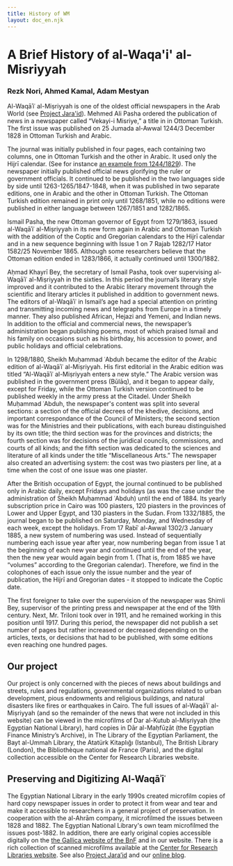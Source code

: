 ```yaml
---
title: History of WM
layout: doc_en.njk
---
```


# A Brief History of al-Waqa'i' al-Misriyyah

### Rezk Nori, Ahmed Kamal, Adam Mestyan

Al-Waqāʾiʿ al-Miṣriyyah is one of the oldest official newspapers in the Arab World (see <a href="https://projectjaraid.github.io/pages/chrono.html" target="_blank">Project Jara'id</a>). Mehmed Ali Pasha ordered the publication of news in a newspaper called “Vekayi-i Misriye,” a title in in Ottoman Turkish. The first issue was published on 25 Jumada al-Awwal 1244/3 December 1828 in Ottoman Turkish and Arabic. 

The journal was initially published in four pages, each containing two columns, one in Ottoman Turkish and the other in Arabic. It used only the Hijrī calendar. (See for instance <a href="https://gallica.bnf.fr/ark:/12148/bpt6k12150259" target="_blank">an example from 1244/1829</a>). The newspaper initially published official news glorifying the ruler or government officials. It continued to be published in the two languages side by side until 1263-1265/1847-1848, when it was published in two separate editions, one in Arabic and the other in Ottoman Turkish. The Ottoman Turkish edition remained in print only until 1268/1851, while no editions were published in either language between 1267/1851 and 1282/1865.

Ismail Pasha, the new Ottoman governor of Egypt from 1279/1863, issued al-Waqāʾiʿ al-Miṣriyyah in its new form again in Arabic and Ottoman Turkish with the addition of the Coptic and Gregorian calendars to the Hijrī calendar and in a new sequence beginning with Issue 1 on 7 Rajab 1282/17 Hator 1582/25 November 1865. Although some researchers believe that the Ottoman edition ended in 1283/1866, it actually continued until 1300/1882.

Aḥmad Khayrī Bey, the secretary of Ismail Pasha, took over supervising al-Waqāʾiʿ al-Miṣriyyah in the sixties. In this period the journal’s literary style improved and it contributed to the Arabic literary movement through the scientific and literary articles it published in addition to government news. The editors of al-Waqāʾiʿ in Ismail’s age had a special attention on printing and transmitting incoming news and telegraphs from Europe in a timely manner. They also published African, Hejazi and Yemeni, and Indian news. In addition to the official and commercial news, the newspaper’s administration began publishing poems, most of which praised Ismail and his family on occasions such as his birthday, his accession to power, and public holidays and official celebrations.

In 1298/1880, Sheikh Muḥammad ʿAbduh became the editor of the Arabic edition of al-Waqāʾiʿ al-Miṣriyyah. His first editorial in the Arabic edition was titled “Al-Waqāʾiʿ al-Miṣriyyah enters a new style.” The Arabic version was published in the government press (Būlāq), and it began to appear daily, except for Friday, while the Ottoman Turkish version continued to be published weekly in the army press at the Citadel. Under Sheikh Muḥammad ʿAbduh, the newspaper's content was split into several sections: a section of the official decrees of the khedive, decisions, and important correspondance of the Council of Ministers; the second section was for the Ministries and their publications, with each bureau distinguished by its own title; the third section was for the provinces  and districts; the fourth section was for decisions of the juridical councils, commissions, and courts of all kinds; and the fifth section was dedicated to the sciences and literature of all kinds under the title “Miscellaneous Arts.” The newspaper also created an advertising system: the cost was two piasters per line, at a time when the cost of one issue was one piaster.

After the British occupation of Egypt, the journal continued to be published only in Arabic daily, except Fridays and holidays (as was the case under the administration of Sheikh Muḥammad ʿAbduh) until the end of 1884. Its yearly subscription price in Cairo was 100 piasters, 120 piasters in the provinces of Lower and Upper Egypt, and 130 piasters in the Sudan. From 1332/1885, the journal began to be published on Saturday, Monday, and Wednesday of each week, except the holidays. From 17 Rabīʿ al-Awwal 1302/3 January 1885, a new system of numbering was used. Instead of sequentially numbering each issue year after year, now numbering began from issue 1 at the beginning of each new year and continued until the end of the year, then the new year would again begin from 1. (That is, from 1885 we have “volumes” according to the Gregorian calendar). Therefore, we find in the colophones of each issue only the issue number and the year of publication, the Hijrī and Gregorian dates - it stopped to indicate the Coptic date.

The first foreigner to take over the supervision of the newspaper was Shimli Bey, supervisor of the printing press and newspaper at the end of the 19th century. Next, Mr. Triloni took over in 1911, and he remained working in this position until 1917. During this period, the newspaper did not publish a set number of pages but rather increased or decreased depending on the articles, texts, or decisions that had to be published, with some editions even reaching one hundred pages. 


## Our project

Our project is only concerned with the pieces of news about buildings and streets, rules and regulations, governmental organizations related to urban development, pious endowments and religious buildings, and natural disasters like fires or earthquakes in Cairo. The full issues of al-Waqāʾiʿ al-Miṣriyyah (and so the remainder of the news that were not included in this website) can be viewed in the microfilms of Dar al-Kutub al-Miṣriyyah (the Egyptian National Library), hard copies in Dār al-Maḥfūẓāt (the Egyptian Finance Ministry’s Archive), in The Library of the Egyptian Parliament, the Bayt al-Ummah Library, the Atatürk Kitaplığı (Istanbul), The British Library (London), the Bibliothèque national de France (Paris), and the digital collection accessible on the Center for Research Libraries website. 

## Preserving and Digitizing Al-Waqāʾiʿ

The Egyptian National Library in the early 1990s created microfilm copies of hard copy newspaper issues in order to protect it from wear and tear and make it accessible to researchers in a general project of preservation. In cooperation with the al-Ahrām company, it microfilmed the issues between 1828 and 1882. The Egyptian National Library's own team microfilmed the issues post-1882. In addition, there are early original copies accessible digitally on the <a href="https://gallica.bnf.fr/ark:/12148/cb39902117n/date" target="_blank">the Gallica website of the BnF</a> and in our website. There is a rich collection of scanned microfilms available at the <a href="http://ddsnext.crl.edu/titles/260/items" target="_blank">Center for Research Libraries website</a>. See also <a href="https://projectjaraid.github.io/pages/chrono.html" target="_blank">Project Jara’id</a> and our <a href="https://cairemoderne.hypotheses.org/" target="_blank">online blog</a>. 









